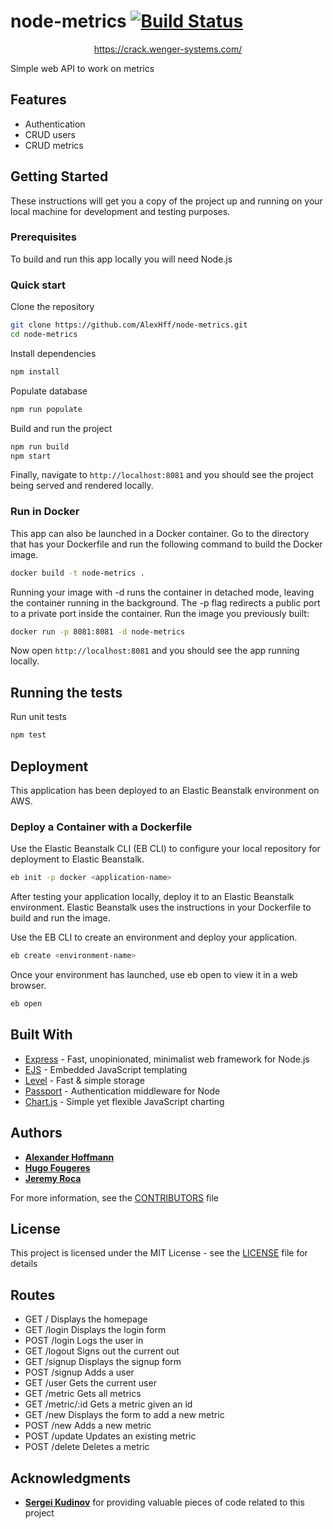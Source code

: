 # node-metrics [![Build Status](https://travis-ci.com/AlexHff/node-metrics.svg?token=qewhLzzy4xorKFhMwTS6&branch=master)](https://travis-ci.com/AlexHff/node-metrics)

<p align="center">
<a href="https://crack.wenger-systems.com/">https://crack.wenger-systems.com/</a>
</p>

Simple web API to work on metrics

## Features

  * Authentication
  * CRUD users
  * CRUD metrics

## Getting Started

These instructions will get you a copy of the project up and running on your local machine for development and testing purposes.

### Prerequisites

To build and run this app locally you will need Node.js

### Quick start

Clone the repository
```bash
git clone https://github.com/AlexHff/node-metrics.git
cd node-metrics
```

Install dependencies
```bash
npm install
```

Populate database
```bash
npm run populate
```

Build and run the project
```bash
npm run build
npm start
```

Finally, navigate to `http://localhost:8081` and you should see the project being served and rendered locally.

### Run in Docker

This app can also be launched in a Docker container. Go to the directory that has your Dockerfile and run the following command to build the Docker image.
```bash
docker build -t node-metrics .
```

Running your image with -d runs the container in detached mode, leaving the container running in the background. The -p flag redirects a public port to a private port inside the container. Run the image you previously built:
```bash
docker run -p 8081:8081 -d node-metrics
```

Now open `http://localhost:8081` and you should see the app running locally.

## Running the tests

Run unit tests
```bash
npm test
```

## Deployment

This application has been deployed to an Elastic Beanstalk environment on AWS.

### Deploy a Container with a Dockerfile

Use the Elastic Beanstalk CLI (EB CLI) to configure your local repository for deployment to Elastic Beanstalk.

```bash
eb init -p docker <application-name>
```

After testing your application locally, deploy it to an Elastic Beanstalk environment. Elastic Beanstalk uses the instructions in your Dockerfile to build and run the image.

Use the EB CLI to create an environment and deploy your application.

```bash
eb create <environment-name>
```

Once your environment has launched, use eb open to view it in a web browser.

```bash
eb open
```

## Built With

* [Express](https://expressjs.com/) - Fast, unopinionated, minimalist web framework for Node.js
* [EJS](https://ejs.co/) - Embedded JavaScript templating
* [Level](https://github.com/Level/level) - Fast & simple storage
* [Passport](http://www.passportjs.org/docs/) - Authentication middleware for Node
* [Chart.js](https://www.chartjs.org/docs/latest/) - Simple yet flexible JavaScript charting

## Authors

* [**Alexander Hoffmann**](https://github.com/AlexHff)
* [**Hugo Fougeres**](https://github.com/LaGereFou)
* [**Jeremy Roca**](https://github.com/jeremyroca)

For more information, see the [CONTRIBUTORS](CONTRIBUTORS.md) file

## License

This project is licensed under the MIT License - see the [LICENSE](LICENSE) file for details

## Routes

* GET / Displays the homepage
* GET /login Displays the login form
* POST /login Logs the user in
* GET /logout Signs out the current out
* GET /signup Displays the signup form
* POST /signup Adds a user
* GET /user Gets the current user
* GET /metric Gets all metrics
* GET /metric/:id Gets a metric given an id
* GET /new Displays the form to add a new metric
* POST /new Adds a new metric
* POST /update Updates an existing metric
* POST /delete Deletes a metric

## Acknowledgments

* [**Sergei Kudinov**](https://github.com/sergkudinov) for providing valuable pieces of code related to this project

